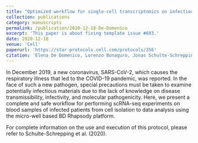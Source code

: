 ```yaml
---
title: "Optimized workflow for single-cell transcriptomics on infectious diseases including COVID-19"
collection: publications
category: manuscripts
permalink: /publication/2020-12-18-De-Domenico
excerpt: 'This paper is about fixing template issue #693.'
date: 2020-12-18
venue: 'Cell'
paperurl: 'https://star-protocols.cell.com/protocols/356'
citation: 'Elena De Domenico, Lorenzo Bonaguro, Jonas Schulte-Schrepping, Matthias Becker, Kristian Händler, Joachim L Schultze. (2020). &quot;Optimized workflow for single-cell transcriptomics on infectious diseases including COVID-19&quot; <i>STAR Protocol</i>. 1(3)'
---
```


In December 2019, a new coronavirus, SARS-CoV-2, which causes the respiratory illness that led to the COVID-19 pandemic, was reported. In the face of such a new pathogen, special precautions must be taken to examine potentially infectious materials due to the lack of knowledge on disease transmissibility, infectivity, and molecular pathogenicity. Here, we present a complete and safe workflow for performing scRNA-seq experiments on blood samples of infected patients from cell isolation to data analysis using the micro-well based BD Rhapsody platform.

For complete information on the use and execution of this protocol, please refer to Schulte-Schrepping et al. (2020).